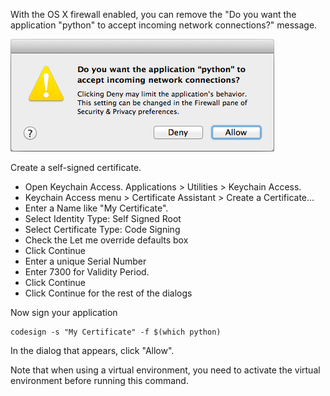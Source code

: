 With the OS X firewall enabled, you can remove the "Do you want the application "python" to accept incoming network connections?" message.

<img alt="" src="/img/uploads/2014-02/os-x-accept-incoming-network-connections.png" />

Create a self-signed certificate.


* Open Keychain Access. Applications > Utilities > Keychain Access.
* Keychain Access menu > Certificate Assistant > Create a Certificate...
* Enter a Name like "My Certificate".
* Select Identity Type: Self Signed Root
* Select Certificate Type: Code Signing
* Check the Let me override defaults box
* Click Continue
* Enter a unique Serial Number
* Enter 7300 for Validity Period.
* Click Continue
* Click Continue for the rest of the dialogs


Now sign your application
```
codesign -s "My Certificate" -f $(which python)
```

In the dialog that appears, click "Allow".

Note that when using a virtual environment, you need to activate the virtual environment before running this command.